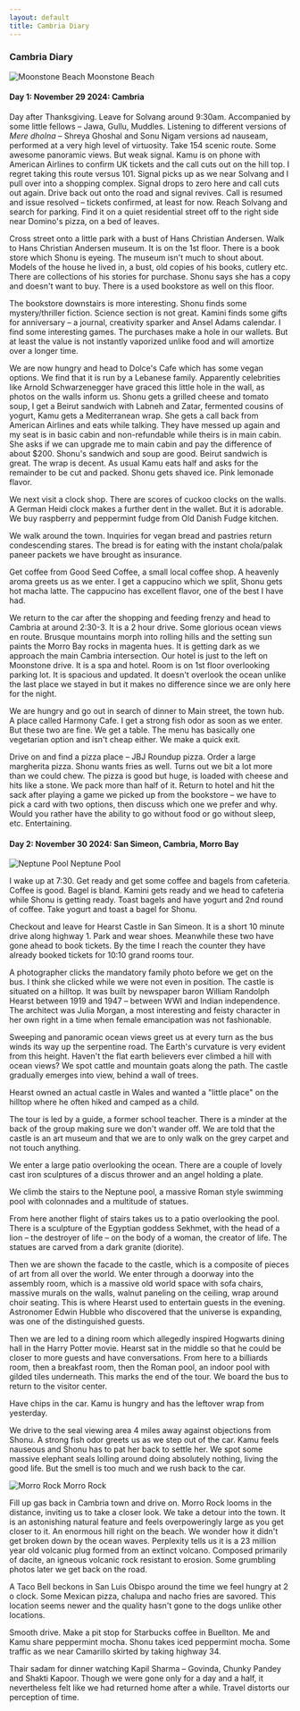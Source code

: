 ```yaml
---
layout: default
title: Cambria Diary
---
```


### Cambria Diary

![Moonstone Beach](../../../img/cambria.jpg)
<span class="credit">Moonstone Beach</span>

#### Day 1: November 29 2024: Cambria

Day after Thanksgiving. Leave for Solvang around 9:30am. Accompanied by some little fellows – Jawa, Gullu, Muddles. Listening to different versions of *Mere dholna* – Shreya Ghoshal and Sonu Nigam versions ad nauseam, performed at a very high level of virtuosity. Take 154 scenic route. Some awesome panoramic views. But weak signal. Kamu is on phone with American Airlines to confirm UK tickets and the call cuts out on the hill top. I regret taking this route versus 101. Signal picks up as we near Solvang and I pull over into a shopping complex. Signal drops to zero here and call cuts out again. Drive back out onto the road and signal revives. Call is resumed and issue resolved – tickets confirmed, at least for now. Reach Solvang and search for parking. Find it on a quiet residential street off to the right side near Domino's pizza, on a bed of leaves.  

Cross street onto a little park with a bust of Hans Christian Andersen. Walk to Hans Christian Andersen museum. It is on the 1st floor. There is a book store which Shonu is eyeing. The museum isn't much to shout about. Models of the house he lived in, a bust, old copies of his books, cutlery etc. There are collections of his stories for purchase. Shonu says she has a copy and doesn't want to buy. There is a used bookstore as well on this floor. 

The bookstore downstairs is more interesting. Shonu finds some mystery/thriller fiction. Science section is not great. Kamini finds some gifts for anniversary – a journal, creativity sparker and Ansel Adams calendar. I find some interesting games. The purchases make a hole in our wallets. But at least the value is not instantly vaporized unlike food and will amortize over a longer time.

We are now hungry and head to Dolce's Cafe which has some vegan options. We find that it is run by a Lebanese family. Apparently celebrities like Arnold Schwarzenegger have graced this little hole in the wall, as photos on the walls inform us. Shonu gets a grilled cheese and tomato soup, I get a Beirut sandwich with Labneh and Zatar, fermented cousins of yogurt, Kamu gets a Mediterranean wrap. She gets a call back from American Airlines and eats while talking. They have messed up again and my seat is in basic cabin and non-refundable while theirs is in main cabin. She asks if we can upgrade me to main cabin and pay the difference of about $200. Shonu's sandwich and soup are good. Beirut sandwich is great. The wrap is decent. As usual Kamu eats half and asks for the remainder to be cut and packed. Shonu gets shaved ice. Pink lemonade flavor. 

We next visit a clock shop. There are scores of cuckoo clocks on the walls. A German Heidi clock makes a further dent in the wallet. But it is adorable. We buy raspberry and peppermint fudge from Old Danish Fudge kitchen. 

We walk around the town. Inquiries for vegan bread and pastries return condescending stares. The bread is for eating with the instant chola/palak paneer packets we have brought as insurance. 

Get coffee from Good Seed Coffee, a small local coffee shop. A heavenly aroma greets us as we enter. I get a cappucino which we split, Shonu gets hot macha latte. The cappucino has excellent flavor, one of the best I have had. 

We return to the car after the shopping and feeding frenzy and head to Cambria at around 2:30-3. It is a 2 hour drive. Some glorious ocean views en route. Brusque mountains morph into rolling hills and the setting sun paints the Morro Bay rocks in magenta hues. It is getting dark as we approach the main Cambria intersection. Our hotel is just to the left on Moonstone drive. It is a spa and hotel. Room is on 1st floor overlooking parking lot. It is spacious and updated. It doesn't overlook the ocean unlike the last place we stayed in but it makes no difference since we are only here for the night. 

We are hungry and go out in search of dinner to Main street, the town hub. A place called Harmony Cafe. I get a strong fish odor as soon as we enter. But these two are fine. We get a table. The menu has basically one vegetarian option and isn't cheap either. We make a quick exit. 

Drive on and find a pizza place – JBJ Roundup pizza. Order a large margherita pizza. Shonu wants fries as well. Turns out we bit a lot more than we could chew. The pizza is good but huge, is loaded with cheese and hits like a stone. We pack more than half of it. Return to hotel and hit the sack after playing a game we picked up from the bookstore – we have to pick a card with two options, then discuss which one we prefer and why. Would you rather have the ability to go without food or go without sleep, etc. Entertaining. 
  
#### Day 2: November 30 2024: San Simeon, Cambria, Morro Bay

![Neptune Pool](../../../img/neptune-pool.jpg)
<span class="credit">Neptune Pool</span>

I wake up at 7:30. Get ready and get some coffee and bagels from cafeteria. Coffee is good. Bagel is bland. Kamini gets ready and we head to cafeteria while Shonu is getting ready. Toast bagels and have yogurt and 2nd round of coffee. Take yogurt and toast a bagel for Shonu. 

Checkout and leave for Hearst Castle in San Simeon. It is a short 10 minute drive along highway 1. Park and wear shoes. Meanwhile these two have gone ahead to book tickets. By the time I reach the counter they have already booked tickets for 10:10 grand rooms tour. 

A photographer clicks the mandatory family photo before we get on the bus. I think she clicked while we were not even in position. The castle is situated on a hilltop. It was built by newspaper baron William Randolph Hearst between 1919 and 1947 – between WWI and Indian independence. The architect was Julia Morgan, a most interesting and feisty character in her own right in a time when female emancipation was not fashionable. 

Sweeping and panoramic ocean views greet us at every turn as the bus winds its way up the serpentine road. The Earth's curvature is very evident from this height. Haven't the flat earth believers ever climbed a hill with ocean views? We spot cattle and mountain goats along the path. The castle gradually emerges into view, behind a wall of trees. 

Hearst owned an actual castle in Wales and wanted a "little place" on the hilltop where he often hiked and camped as a child. 

The tour is led by a guide, a former school teacher. There is a minder at the back of the group making sure we don't wander off. We are told that the castle is an art museum and that we are to only walk on the grey carpet and not touch anything. 

We enter a large patio overlooking the ocean. There are a couple of lovely cast iron sculptures of a discus thrower and an angel holding a plate. 

We climb the stairs to the Neptune pool, a massive Roman style swimming pool with colonnades and a multitude of statues. 

From here another flight of stairs takes us to a patio overlooking the pool. There is a sculpture of the Egyptian goddess Sekhmet, with the head of a lion – the destroyer of life – on the body of a woman, the creator of life. The statues are carved from a dark granite (diorite). 

Then we are shown the facade to the castle, which is a composite of pieces of art from all over the world. We enter through a doorway into the assembly room, which is a massive old world space with sofa chairs, massive murals on the walls, walnut paneling on the ceiling, wrap around choir seating. This is where Hearst used to entertain guests in the evening. Astronomer Edwin Hubble who discovered that the universe is expanding, was one of the distinguished guests. 

Then we are led to a dining room which allegedly inspired Hogwarts dining hall in the Harry Potter movie. Hearst sat in the middle so that he could be closer to more guests and have conversations. From here to a billiards room, then a breakfast room, then the Roman pool, an indoor pool with gilded tiles underneath. This marks the end of the tour. We board the bus to return to the visitor center. 

Have chips in the car. Kamu is hungry and has the leftover wrap from yesterday.

We drive to the seal viewing area 4 miles away against objections from Shonu. A strong fish odor greets us as we step out of the car. Kamu feels nauseous and Shonu has to pat her back to settle her. We spot some massive elephant seals lolling around doing absolutely nothing, living the good life. But the smell is too much and we rush back to the car. 

![Morro Rock](../../../img/morro-rock.jpg)
<span class="credit">Morro Rock</span>

Fill up gas back in Cambria town and drive on. Morro Rock looms in the distance, inviting us to take a closer look. We take a detour into the town. It is an astonishing natural feature and feels overpoweringly large as you get closer to it. An enormous hill right on the beach. We wonder how it didn't get broken down by the ocean waves. Perplexity tells us it is a 23 million year old volcanic plug formed from an extinct volcano. Composed primarily of dacite, an igneous volcanic rock resistant to erosion. Some grumbling photos later we get back on the road.

A Taco Bell beckons in San Luis Obispo around the time we feel hungry at 2 o clock. Some Mexican pizza, chalupa and nacho fries are savored. This location seems newer and the quality hasn't gone to the dogs unlike other locations.  

Smooth drive. Make a pit stop for Starbucks coffee in Buellton. Me and Kamu share peppermint mocha. Shonu takes iced peppermint mocha. Some traffic as we near Camarillo skirted by taking highway 34. 

Thair sadam for dinner watching Kapil Sharma – Govinda, Chunky Pandey and Shakti Kapoor. Though we were gone only for a day and a half, it nevertheless felt like we had returned home after a while. Travel distorts our perception of time. 